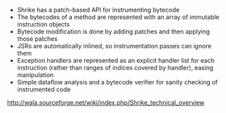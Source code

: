 * Shrike has a patch-based API for instrumenting bytecode
* The bytecodes of a method are represented with an array of immutable instruction objects 
* Bytecode modification is done by adding patches and then applying those patches
* JSRs are automatically inlined, so instrumentation passes can ignore them
* Exception handlers are represented as an explicit handler list for each instruction (rather than ranges of indices covered by handler), easing manipulation
* Simple dataflow analysis and a bytecode verifier for sanity checking of instrumented code

http://wala.sourceforge.net/wiki/index.php/Shrike_technical_overview